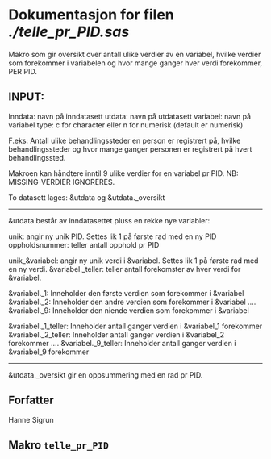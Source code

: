 
# Dokumentasjon for filen *./telle_pr_PID.sas*

Makro som gir oversikt over antall ulike verdier av en variabel, hvilke verdier som forekommer i variabelen og hvor mange ganger hver verdi forekommer, PER PID.

## INPUT:
 
Inndata: navn på inndatasett
utdata: navn på utdatasett
variabel: navn på variabel
type: c for character eller n for numerisk (default er numerisk)



F.eks: Antall ulike behandlingssteder en person er registrert på, hvilke behandlingssteder og hvor mange ganger personen er registrert på hvert behandlingssted.

Makroen kan håndtere inntil 9 ulike verdier for en variabel pr PID. NB: MISSING-VERDIER IGNORERES.

To datasett lages:
&utdata og &utdata._oversikt

---------------------------------------

&utdata består av inndatasettet pluss en rekke nye variabler:

unik: angir ny unik PID. Settes lik 1 på første rad med en ny PID
oppholdsnummer: teller antall opphold pr PID


unik_&variabel: angir ny unik verdi i &variabel. Settes lik 1 på første rad med en ny verdi.
&variabel._teller: teller antall forekomster av hver verdi for &variabel.



&variabel._1: Inneholder den første verdien som forekommer i &variabel
&variabel._2: Inneholder den andre verdien som forekommer i &variabel
....
&variabel._9: Inneholder den niende verdien som forekommer i &variabel



&variabel._1_teller: Inneholder antall ganger verdien i &variabel_1 forekommer
&variabel._2_teller: Inneholder antall ganger verdien i &variabel_2 forekommer
....
&variabel._9_teller: Inneholder antall ganger verdien i &variabel_9 forekommer

-------------------------------------

&utdata._oversikt gir en oppsummering med en rad pr PID.


## Forfatter

Hanne Sigrun


## Makro `telle_pr_PID`

